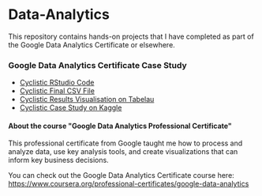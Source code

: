# Data-Analytics
This repository contains hands-on projects that I have completed as part of the Google Data Analytics Certificate or elsewhere.

### Google Data Analytics Certificate Case Study

* [Cyclistic RStudio Code](https://github.com/EvgenJY2K2/Data-Analytics/blob/main/Cyclistic%20Case%20Study%20RStudio%20Code)  
* [Cyclistic Final CSV File](https://github.com/EvgenJY2K2/Data-Analytics/blob/main/Cyclistic_Final_Ride%20length.csv)
* [Cyclistic Results Visualisation on Tabelau](https://public.tableau.com/app/profile/evgeniia.efimenko/viz/CyclisticCaseStudyAnalysis/CyclisticCaseStudyResults)
* [Cyclistic Case Study on Kaggle](https://www.kaggle.com/code/evgenj/cyclistic-case-study)

#### About the course "Google Data Analytics Professional Certificate"


This professional certificate from Google taught me how to process and analyze data, use key analysis tools, and create visualizations that can inform key business decisions.

You can check out the Google Data Analytics Certificate course here: https://www.coursera.org/professional-certificates/google-data-analytics
